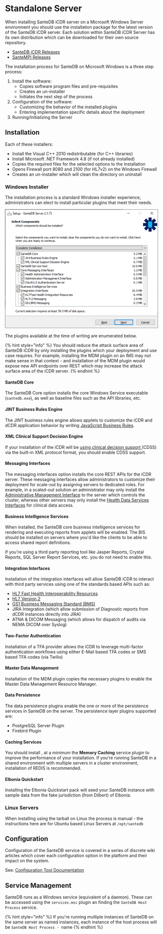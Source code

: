 # Standalone Server

When installing SanteDB iCDR server on a Microsoft Windows Server environment you should use the installation package for the latest version of the SanteDB iCDR server. Each solution within SanteDB iCDR Server has its own distribution which can be downloaded for their own source repository.&#x20;

* [SanteDB iCDR Releases](https://github.com/santedb/santedb-server/releases)
* [SanteMPI Releases](https://github.com/santedb/santempi/releases)

The installation process for SanteDB on Microsoft Windows is a three step process:

1. Install the software:
   * Copies software program files and pre-requisites&#x20;
   * Creates an un-installer
   * Initiates the next step of the process
2. Configuration of the software:
   * Customizing the behavior of the installed plugins
   * Entering implementation specific details about the deployment
3. Running/Initializing the Server

## Installation

Each of these installers:

* Install the Visual C++ 2010 redistributable (for C++ libraries)
* Install Microsoft .NET Framework 4.8 (if not already installed)
* Copies the required files for the selected options to the Installation&#x20;
* Opens Firewall port 8080 and 2100 (for HL7v2) on the Windows Firewall
* Creates an un-installer which will clean the directory on uninstall

### Windows Installer

The installation process is a standard Windows installer experience, administrators can elect to install particular plugins that meet their needs.&#x20;

![](<../../../.gitbook/assets/image (420) (1) (1) (1) (1).png>)

The plugins available at the time of writing are enumerated below.

{% hint style="info" %}
You should reduce the attack surface area of SanteDB iCDR by only installing the plugins which your deployment and use case requires. For example, installing the MDM plugin on an IMS may not make sense in that context - and installation of the MDM plugin would expose new API endpoints over REST which may increase the attack surface area of the iCDR server.
{% endhint %}

#### SanteDB Core

The SanteDB Core option installs the core Windows Service executable (`santedb.exe`), as well as baseline files such as the API libraries, etc.

#### JINT Business Rules Engine

The JINT business rules engine allows applets to customize the iCDR and dCDR application behavior by writing [JavaScript Business Rules](../../../developers/extending-santesuite/extending-santedb/applets/business-rules.md#introduction).

#### XML Clinical Support Decision Engine

If your installation of the iCDR will be [using clinical decision support ](../../../developers/extending-santesuite/extending-santedb/applets/cdss-protocols.md#introduction)(CDSS) via the built-in XML protocol format, you should enable CDSS support.

#### Messaging Interfaces

The messaging interfaces option installs the core REST APIs for the iCDR server. These messaging interfaces allow administrators to customize their deployment for scale-out by assigning servers to dedicated roles. For example, in a scaled-out solution an administrator may only install the [Administrative Management Interface](../../../developers/extending-santesuite/extending-santedb/service-apis/administration-management-interface-ami/) to the server which controls the cluster, whereas other servers may only install the [Health Data Services Interfaces](../../../developers/extending-santesuite/extending-santedb/service-apis/health-data-service-interface-hdsi/#controlling-response-format) for clinical data access.

#### Business Intelligence Services

When installed, the SanteDB core business intelligence services for rendering and executing reports from applets will be enabled. The BIS should be installed on servers where you'd like the clients to be able to access shared report definitions.&#x20;

If you're using a third party reporting tool like Jasper Reports, Crystal Reports, SQL Server Report Services, etc. you do not need to enable this.

#### Integration Interfaces

Installation of the integration interfaces will allow SanteDB iCDR to interact with third party services using one of the standards based APIs such as:

* [HL7 Fast Health Interoperability Resources](../../../operations-1/standard-operating-procedures/hl7-fhir/)
* [HL7 Version 2](../../../operations-1/application-administration/santedb-administration-panel/security-administration/hl7v2.md)&#x20;
* [GS1 Business Messaging Standard (BMS)](../../../operations-1/standard-operating-procedures/gs1-bms-xml.md#gs1-stock-messaging-workflows)
* JIRA Integration (which allow submission of Diagnostic reports from dCDR instances directly into JIRA)
* ATNA & DICOM Messaging (which allows for dispatch of audits via NEMA DICOM over Syslog)

#### Two-Factor Authentication

Installation of a TFA provider allows the iCDR to leverage multi-factor authentication workflows using either E-Mail based TFA codes or SMS based TFA codes (via Twilio)

#### Master Data Management

Installation of the MDM plugin copies the necessary plugins to enable the Master Data Management Resource Manager.

#### Data Persistence

The data persistence plugins enable the one or more of the persistence services in SanteDB on the server. The persistence layer plugins supported are:

* PostgreSQL Server Plugin
* Firebird Plugin

#### Caching Services

You should install , at a minimum the **Memory Caching** service plugin to improve the performance of your installation. If you're running SanteDB in a shared environment with multiple servers in a cluster environment, installation of REDIS is recommended.

#### Elbonia Quickstart

Installing the Elbonia Quickstart pack will seed your SanteDB instance with sample data from the fake jurisdiction (from Dilbert) of Elbonia.

### Linux Servers

When installing using the tarball on Linux the process is manual - the instructions here are for Ubuntu based Linux Servers at `/opt/santedb`

## Configuration

Configuration of the SanteDB service is covered in a series of discrete wiki articles which cover each configuration option in the platform and their impact on the system.

See: [Configuration Tool Documentation](../../../operations/system-administration/host-administration/configuration-tool/)

## Service Management

SanteDB runs as a Windows service (equivalent of a daemon). These can be accessed using the `services.msc` plugin an finding the `SanteDB Host Process` service.

{% hint style="info" %}
If you're running multiple instances of SanteDB on the same server as named instances, each instance of the host process will be `SanteDB Host Process - `name
{% endhint %}

